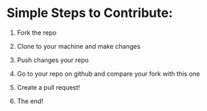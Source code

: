 # Simple Steps to Contribute:

1. Fork the repo
2. Clone to your machine and make changes
3. Push changes your repo
4. Go to your repo on github and compare your fork with this one
5. Create a pull request!

6. The end!
